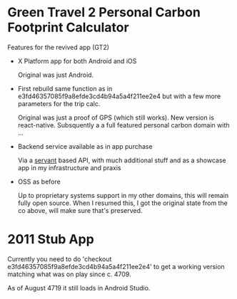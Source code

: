 Green Travel 2 Personal Carbon Footprint Calculator
===================================================

  Features for the revived app (GT2)

* X Platform app for both Android and iOS

   Original was just Android.
   
* First rebuild same function as in e3fd46357085f9a8efde3cd4b94a5a4f211ee2e4 but with a few more parameters for the trip calc.

   Original was just a proof of GPS (which still works). New version is react-native. Subsquently a a full featured
   personal carbon domain with ...

* Backend service available as in app purchase

   Via a [servant](https://haskell-servant.github.io/) based API, with much additional stuff
   and as a showcase app in my infrastructure and praxis
   
* OSS as before

   Up to proprietary systems support in my other domains, this will remain fully open source.
   When I resumed this, I got the original state from the co above, will make sure that's
   preserved.

2011 Stub App
=============
   
  Currently you need to do 'checkout e3fd46357085f9a8efde3cd4b94a5a4f211ee2e4' to get a working version
  matching what was on play since c. 4709.

  As of August 4719 it still loads in Android Studio.
   
